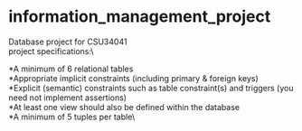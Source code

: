 # information_management_project

Database project for CSU34041 \
project specifications:\

*A minimum of 6 relational tables\
*Appropriate implicit constraints (including primary & foreign keys)\
*Explicit (semantic) constraints such as table constraint(s) and triggers (you need not implement assertions)\
*At least one view should also be defined within the database\
*A minimum of 5 tuples per table\
